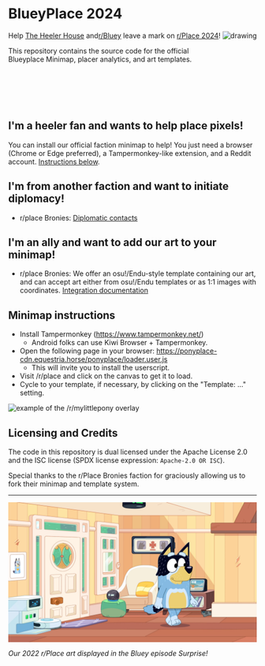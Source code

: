 # BlueyPlace 2024 

<img src="public/BlueyHeart.png" alt="drawing" height="150" align="right" />

Help [The Heeler House](https://discord.com/blueyheeler) and[r/Bluey](https://reddit.com/r/bluey) leave a mark on [r/Place 2024](https://reddit.com/r/place)!

This repository contains the source code for the official Blueyplace Minimap, placer analytics, and art templates.
<br clear="right"/>

## I'm a heeler fan and wants to help place pixels!

You can install our official faction minimap to help! You just need a browser (Chrome or Edge preferred), a Tampermonkey-like extension, and a Reddit account. [Instructions below](README.md#userscript-instructions).

## I'm from another faction and want to initiate diplomacy!

* r/place Bronies: [Diplomatic contacts](templates/mlp/integration.md#diplomatic-contacts)

## I'm an ally and want to add our art to your minimap!

* r/place Bronies: We offer an osu!/Endu-style template containing our art, and can accept art either from osu!/Endu templates or as 1:1 images with coordinates. [Integration documentation](templates/mlp/integration.md)

## Minimap instructions

* Install Tampermonkey (https://www.tampermonkey.net/)
  * Android folks can use Kiwi Browser + Tampermonkey.
* Open the following page in your browser: <https://ponyplace-cdn.equestria.horse/ponyplace/loader.user.js>
  * This will invite you to install the userscript.
* Visit /r/place and click on the canvas to get it to load.
* Cycle to your template, if necessary, by clicking on the "Template: ..." setting.

![example of the /r/mylittlepony overlay](https://i.imgur.com/gseABgb.png)

## Licensing and Credits

The code in this repository is dual licensed under the Apache License 2.0 and the ISC license (SPDX license expression: `Apache-2.0 OR ISC`).

Special thanks to the r/Place Bronies faction for graciously allowing us to fork their minimap and template system.

---

<img align="center" src="public/Screencap.jpeg" />

*Our 2022 r/Place art displayed in the Bluey episode Surprise!*